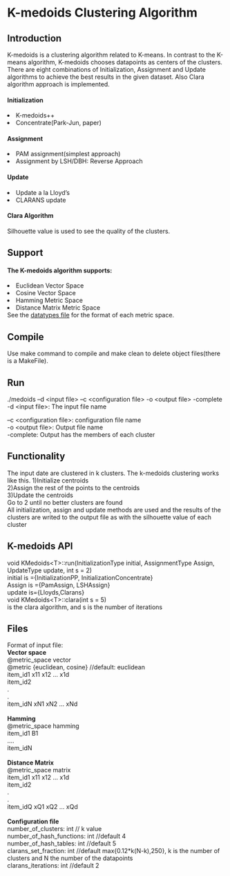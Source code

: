 <h1/>K-medoids Clustering Algorithm </h1>
<h2/>Introduction</h2> 
K-medoids is a clustering algorithm related to K-means. In contrast to the K-means algorithm, K-medoids chooses datapoints as centers of the clusters. There are eight combinations of Initialization, Assignment and Update algorithms to achieve the best results in the given dataset. Also Clara algorithm approach is implemented.

<h4/>Initialization</h4>
<lu/>
<li/>K-medoids++</li>
<li/>Concentrate(Park-Jun, paper)</li>
</lu>


<h4/>Assignment</h4>
<lu/>
<li/>PAM assignment(simplest approach) </li>
<li/>Assignment by LSH/DBH: Reverse Approach</li>
</lu>


<h4/>Update</h4>
<lu/>
<li/>Update a la Lloyd’s</li>
<li/>CLARANS update</li>
</lu>
<h4/>Clara Algorithm</h4>

Silhouette value is used to see the quality of the clusters.

<h2/>Support</h2>
<lu/>
<h4/>The K-medoids algorithm supports:</h4>
<li/>Euclidean  Vector Space</li>
<li/>Cosine Vector Space</li>
<li/>Hamming Metric Space</li>
<li/>Distance Matrix Metric Space</li>
</lu>
See the <a href="https://github.com/billDrett/K-Medoids-Clustering/blob/master/dataTypes.h">datatypes file</a> for the format of each metric space.

<h2/>Compile</h2>
Use make command to compile and make clean to delete object files(there is a MakeFile). 

<h2/>Run</h2>
./medoids –d &lt;input file> –c &lt;configuration file> -ο &lt;output file> -complete</br>
-d &lt;input file>: The input file name </br>

–c &lt;configuration file>: configuration file name</br>
-ο &lt;output file>: Output file name</br>
-complete: Output has the members of each cluster</br>

<h2>Functionality</h2>
The input date are clustered in k clusters. The k-medoids clustering works like this.
1)Initialize centroids </br>
2)Assign the rest of the points to the centroids</br>
3)Update the centroids</br>
Go to 2 until no better clusters are found</br>
All initialization, assign and update methods are used and the results of the clusters are writed to the output file as with the silhouette value of each cluster
<h2/>K-medoids API</h2>
void KMedoids&lt;T>::run(InitializationType initial, AssignmentType Assign, UpdateType update, int s = 2)</br>
initial is ={InitializationPP,  InitializationConcentrate} </br>
Assign is ={PamAssign,  LSHAssign}</br>
update is={Lloyds,Clarans}</br>
void KMedoids&lt;T>::clara(int s = 5) </br> 
is the clara algorithm, and s is the number of iterations



<h2>Files</h2>
Format of input file:</br>
<b>Vector space</b></br>
@metric_space vector </br>
@metric {euclidean, cosine} //default: euclidean</br>
item_id1  x11 x12 ... x1d</br>
item_id2</br>
.</br>
.</br>
item_idN  xN1 xN2 ... xNd</br></br>
<b>Hamming</b></br>
@metric_space hamming</br>
item_id1  B1</br>
....</br>
item_idN</br></br>
<b>Distance Matrix</b></br>
@metric_space matrix </br>
item_id1  x11 x12 ... x1d</br>
item_id2</br>
.</br>
.</br>
item_idQ  xQ1 xQ2 ... xQd</br></br>
<b>Configuration file</b></br>
number_of_clusters: int // k value</br>
number_of_hash_functions: int //default 4</br>
number_of_hash_tables: int //default 5</br>
clarans_set_fraction: int //default max{0.12*k(N-k),250}, k is the number of clusters and N the number of the datapoints </br>
clarans_iterations: int //default 2</br>


